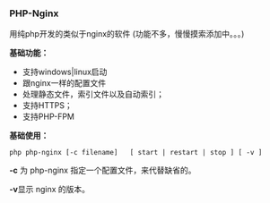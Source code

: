 ### PHP-Nginx

用纯php开发的类似于nginx的软件 (功能不多，慢慢摸索添加中。。。)

****基础功能：****
*  支持windows|linux启动
*  跟nginx一样的配置文件
*   处理静态文件，索引文件以及自动索引；
*   支持HTTPS；
*   支持PHP-FPM

****基础使用：****
```
php php-nginx [-c filename]   [ start | restart | stop ] [ -v ] 
```
**\-c** 为 php-nginx 指定一个配置文件，来代替缺省的。

**\-v**显示 nginx 的版本。











